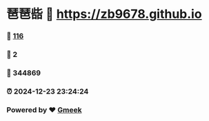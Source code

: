 # 琶琶啙 :link: https://zb9678.github.io 
### :page_facing_up: [116](https://zb9678.github.io/tag.html) 
### :speech_balloon: 2 
### :hibiscus: 344869 
### :alarm_clock: 2024-12-23 23:24:24 
### Powered by :heart: [Gmeek](https://github.com/Meekdai/Gmeek)
